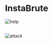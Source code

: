 # InstaBrute

![help](https://github.com/OgulcanKacarr/InstaBrute/blob/main/İmages/help.pnp.png)<br><br>

![attack](https://github.com/OgulcanKacarr/InstaBrute/blob/main/İmages/Attack.png)<br><br>
